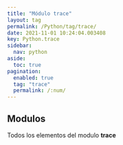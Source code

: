 ```yaml
---
title: "Módulo trace"
layout: tag
permalink: /Python/tag/trace/
date: 2021-11-01 10:24:04.003408
key: Python.trace
sidebar: 
  nav: python
aside: 
  toc: true
pagination: 
  enabled: true
  tag: "trace"
  permalink: /:num/
---
```


<h2>Modulos</h2>
Todos los elementos del modulo <strong>trace</strong>
